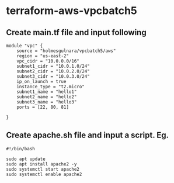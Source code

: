 # terraform-aws-vpcbatch5

## Create main.tf file and input following

```hcl
module "vpc" {
    source = "holmesgulnara/vpcbatch5/aws"
    region = "us-east-2"
    vpc_cidr = "10.0.0.0/16"
    subnet1_cidr = "10.0.1.0/24"
    subnet2_cidr = "10.0.2.0/24"
    subnet3_cidr = "10.0.3.0/24"
    ip_on_launch = true
    instance_type = "t2.micro"
    subnet1_name = "hello1"
    subnet2_name = "hello2"
    subnet3_name = "hello3"
    ports = [22, 80, 81]

}
```

## Create apache.sh file and input a script. Eg.
```hcl
#!/bin/bash

sudo apt update 
sudo apt install apache2 -y
sudo systemctl start apache2
sudo systemctl enable apache2
```